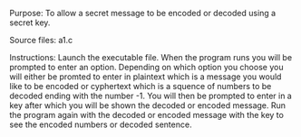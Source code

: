 Purpose: To allow a secret message to be encoded or decoded using a secret key.

Source files: a1.c

Instructions: Launch the executable file. When the program runs you will be prompted to enter an option. Depending on which option you choose you will either be promted to enter in plaintext which is a message you would like to be encoded or cyphertext which is a squence of numbers to be decoded ending with the number -1. You will then be prompted to enter in a key after which you will be shown the decoded or encoded message. Run the program again with the decoded or encoded message with the key to see the encoded numbers or decoded sentence.
